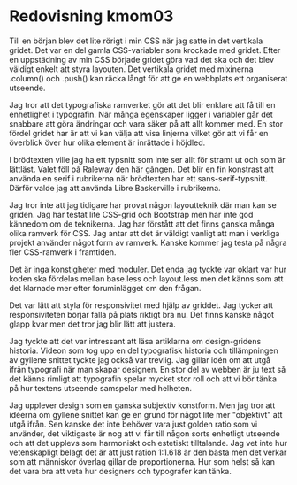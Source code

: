 ---
---
Redovisning kmom03
=========================

Till en början blev det lite rörigt i min CSS när jag satte in det vertikala gridet. Det var en del gamla CSS-variabler
som krockade med gridet. Efter en uppstädning av min CSS började gridet göra vad det ska och det blev väldigt enkelt att
styra layouten. Det vertikala gridet med mixinerna .column() och .push() kan räcka långt för att ge en webbplats ett
organiserat utseende.

Jag tror att det typografiska ramverket gör att det blir enklare att få till en enhetlighet i typografin. När många
egenskaper ligger i variabler går det snabbare att göra ändringar och vara säker på att allt kommer med. En stor fördel
gridet har är att vi kan välja att visa linjerna vilket gör att vi får en överblick över hur olika element är inrättade
i höjdled.

I brödtexten ville jag ha ett typsnitt som inte ser allt för stramt ut och som är lättläst. Valet föll på Raleway den
här gången. Det blir en fin konstrast att använda en serif i rubrikerna när brödtexten har ett sans-serif-typsnitt.
Därför valde jag att använda Libre Baskerville i rubrikerna.

Jag tror inte att jag tidigare har provat någon layoutteknik där man kan se griden. Jag har testat lite CSS-grid och
Bootstrap men har inte god kännedom om de teknikerna. Jag har förstått att det finns ganska många olika ramverk för CSS.
Jag antar att det är väldigt vanligt att man i verkliga projekt använder något form av ramverk. Kanske kommer jag testa
på några fler CSS-ramverk i framtiden.

Det är inga konstigheter med moduler. Det enda jag tyckte var oklart var hur koden ska fördelas mellan base.less och
layout.less men det känns som att det klarnade mer efter foruminlägget om den frågan.

Det var lätt att styla för responsivitet med hjälp av griddet. Jag tycker att responsiviteten börjar falla på plats
riktigt bra nu. Det finns kanske något glapp kvar men det tror jag blir lätt att justera.

Jag tyckte att det var intressant att läsa artiklarna om design-gridens historia. Videon som tog upp en del typografisk
historia och tillämpningen av gyllene snittet tyckte jag också var trevlig. Jag gillar idén om att utgå ifrån typografi
när man skapar designen. En stor del av webben är ju text så det känns rimligt att typografin spelar mycket stor roll
och att vi bör tänka på hur textens utseende samspelar med helheten.

Jag upplever design som en ganska subjektiv konstform. Men jag tror att idéerna om gyllene snittet kan ge en grund för
något lite mer "objektivt" att utgå ifrån. Sen kanske det inte behöver vara just golden ratio som vi använder, det
viktigaste är nog att vi får till någon sorts enhetligt utseende och att det upplevs som harmoniskt och estetiskt
tilltalande. Jag vet inte hur vetenskapligt belagt det är att just ration 1:1.618 är den bästa men det verkar som att
människor överlag gillar de proportionerna. Hur som helst så kan det vara bra att veta hur designers och typografer kan
tänka.
